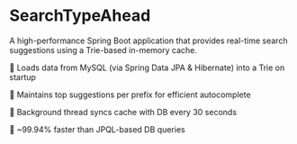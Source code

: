 # SearchTypeAhead
A high-performance Spring Boot application that provides real-time search suggestions using a Trie-based in-memory cache.

🔹 Loads data from MySQL (via Spring Data JPA & Hibernate) into a Trie on startup

🔹 Maintains top suggestions per prefix for efficient autocomplete

🔹 Background thread syncs cache with DB every 30 seconds

🔹 ~99.94% faster than JPQL-based DB queries
